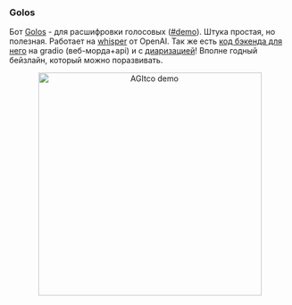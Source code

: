 ### Golos
Бот [Golos](https://github.com/Nehc/botus/tree/main/golos) - для расшифровки голосовых ([#demo](https://t.me/golosisto_bot)). Штука простая, но полезная. Работает на [whisper](https://github.com/openai/whisper) от OpenAI. Так же есть [код бэкенда для него](https://github.com/Nehc/whisper_with_diarisation) на gradio (веб-морда+api) и с [диаризацией](https://ru.wikipedia.org/wiki/%D0%94%D0%B8%D0%B0%D1%80%D0%B8%D0%B7%D0%B0%D1%86%D0%B8%D1%8F)! Вполне годный бейзлайн, который можно поразвивать.
<p align="center">
  <img src="https://github.com/Nehc/botus/assets/8426195/95f8ee7b-0ac8-4539-a0c5-42a115f24a06" alt="AGItco demo" width="400">
</p>
